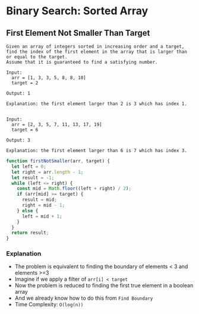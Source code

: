 # Binary Search: Sorted Array
## First Element Not Smaller Than Target
```
Given an array of integers sorted in increasing order and a target,
find the index of the first element in the array that is larger than or equal to the target.
Assume that it is guaranteed to find a satisfying number.

Input:
  arr = [1, 3, 3, 5, 8, 8, 10]
  target = 2

Output: 1

Explanation: the first element larger than 2 is 3 which has index 1.


Input:
  arr = [2, 3, 5, 7, 11, 13, 17, 19]
  target = 6

Output: 3

Explanation: the first element larger than 6 is 7 which has index 3.
```
```javascript
function firstNotSmaller(arr, target) {
  let left = 0;
  let right = arr.length - 1;
  let result = -1;
  while (left <= right) {
    const mid = Math.floor((left + right) / 2);
    if (arr[mid] >= target) {
      result = mid;
      right = mid - 1;
    } else {
      left = mid + 1;
    }
  }
  return result;
}
```
### Explanation
- The problem is equivalent to finding the boundary of elements < 3 and elements >=3
- Imagine if we apply a filter of `arr[i] < target`
- Now the problem is reduced to finding the first true element in a boolean array
- And we already know how to do this from `Find Boundary`
- Time Complexity: `O(log(n))`
